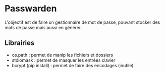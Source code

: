 # Passwarden

L'objectif est de faire un gestionnaire de mot de passe, pouvant stocker des mots de passe mais aussi en générer.

## Librairies
- os.path :  permet de manip les fichiers et dossiers
- stdiomask : permet de masquer les entrées clavier
- bcrypt (pip install) : permet de faire des encodages (inutile)